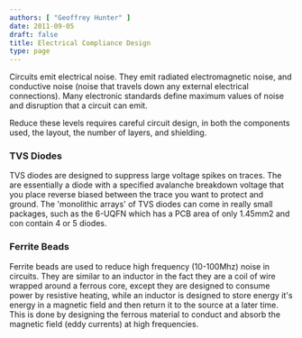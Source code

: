 ```yaml
---
authors: [ "Geoffrey Hunter" ]
date: 2011-09-05
draft: false
title: Electrical Compliance Design
type: page
---
```


Circuits emit electrical noise. They emit radiated electromagnetic noise, and conductive noise (noise that travels down any external electrical connections). Many electronic standards define maximum values of noise and disruption that a circuit can emit.

Reduce these levels requires careful circuit design, in both the components used, the layout, the number of layers, and shielding.

### TVS Diodes

TVS diodes are designed to suppress large voltage spikes on traces. The are essentially a diode with a specified avalanche breakdown voltage that you place reverse biased between the trace you want to protect and ground. The 'monolithic arrays' of TVS diodes can come in really small packages, such as the 6-UQFN which has a PCB area of only 1.45mm2 and con contain 4 or 5 diodes.

### Ferrite Beads

Ferrite beads are used to reduce high frequency (10-100Mhz) noise in circuits. They are similar to an inductor in the fact they are a coil of wire wrapped around a ferrous core, except they are designed to consume power by resistive heating, while an inductor is designed to store energy it's energy in a magnetic field and then return it to the source at a later time. This is done by designing the ferrous material to conduct and absorb the magnetic field (eddy currents) at high frequencies.
